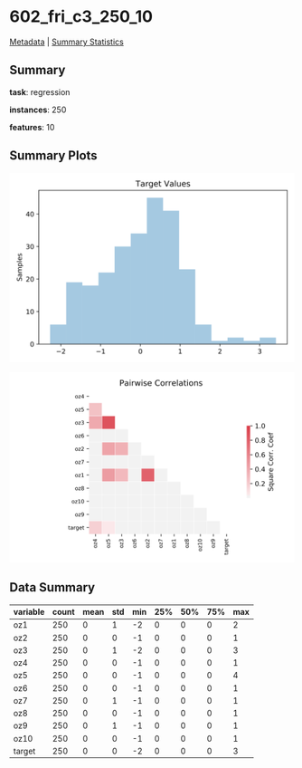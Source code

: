 # 602_fri_c3_250_10

[Metadata](metadata.yaml) | [Summary Statistics](summary_stats.csv)

## Summary

**task**: regression

**instances**: 250

**features**: 10

## Summary Plots

![Labels](label.svg)

![Corr](corr.svg)

## Data Summary

|	variable	|	count	|	mean	|	std	|	min	|	25%	|	50%	|	75%	|	max|
| --- | --- | --- | --- | --- | --- | --- | --- | --- |
|	oz1	|	250	|	0	|	1	|	-2	|	0	|	0	|	0	|	2
|	oz2	|	250	|	0	|	0	|	-1	|	0	|	0	|	0	|	1
|	oz3	|	250	|	0	|	1	|	-2	|	0	|	0	|	0	|	3
|	oz4	|	250	|	0	|	0	|	-1	|	0	|	0	|	0	|	1
|	oz5	|	250	|	0	|	0	|	-1	|	0	|	0	|	0	|	4
|	oz6	|	250	|	0	|	0	|	-1	|	0	|	0	|	0	|	1
|	oz7	|	250	|	0	|	1	|	-1	|	0	|	0	|	0	|	1
|	oz8	|	250	|	0	|	0	|	-1	|	0	|	0	|	0	|	1
|	oz9	|	250	|	0	|	1	|	-1	|	0	|	0	|	0	|	1
|	oz10	|	250	|	0	|	0	|	-1	|	0	|	0	|	0	|	1
|	target	|	250	|	0	|	0	|	-2	|	0	|	0	|	0	|	3
